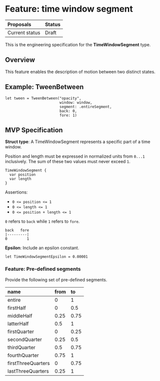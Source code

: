 # Feature: time window segment

| Proposals | Status |
|:------------------|:-------|
| Current status | Draft |

This is the engineering specification for the **TimeWindowSegment** type.

## Overview

This feature enables the description of motion between two distinct states.

## Example: TweenBetween

```
let tween = TweenBetween("opacity",
                         window: window,
                         segment: .entireSegment,
                         back: 0,
                         fore: 1)
```

## MVP Specification

**Struct type**: A TimeWindowSegment represents a specific part of a time window.

Position and length must be expressed in normalized units from `0...1` inclusively. The sum of these two values must never exceed `1`.

```
TimeWindowSegment {
  var position
  var length
}
```

Assertions:

- `0 <= position <= 1`
- `0 <= length <= 1`
- `0 <= position + length <= 1`

`0` refers to `back` while `1` refers to `fore`.

```
back   fore
|---------|
0         1
```

**Epsilon**: Include an epsilon constant.

```
let TimeWindowSegmentEpsilon = 0.00001
```

### Feature: Pre-defined segments

Provide the following set of pre-defined segments.

| name | from | to |
|:---- |:---- |:-- |
| entire | 0 | 1 |
| firstHalf | 0 | 0.5 |
| middleHalf | 0.25 | 0.75 |
| latterHalf | 0.5 | 1 |
| firstQuarter | 0 | 0.25 |
| secondQuarter | 0.25 | 0.5 |
| thirdQuarter | 0.5 | 0.75 |
| fourthQuarter | 0.75 | 1 |
| firstThreeQuarters | 0 | 0.75 |
| lastThreeQuarters | 0.25 | 1 |

